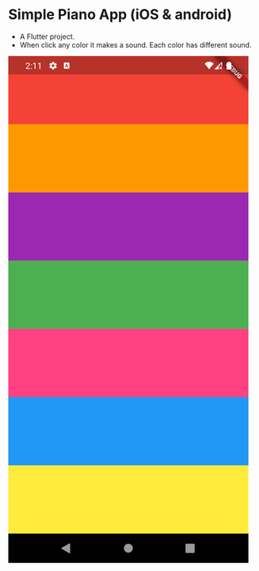 # Simple Piano App (iOS & android)

- A Flutter project.
- When click any color it makes a sound. Each color has different sound.

![Alt text](Screenshot_1689981097-1.png)
